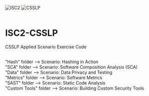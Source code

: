 ![ISC2](https://www.isc2.org/images/logos/logo-isc2-green.svg)  ![CSSLP](https://www.isc2.org/-/media/ISC2/ISC2-Icons/0-current-square-cert-logos/CSSLP---Square.ashx?h=75&w=75&la=en&hash=26C6B46A3015F2EA4A275256874D5AC05AB69259)
<br />
<br />
# ISC2-CSSLP
CSSLP Applied Scenario Exercise Code

<br />"Hash" folder --> Scenario: Hashing in Action 
<br />"SCA" folder --> Scenario: Software Composition Analysis (SCA)
<br />"Data" folder --> Scenario: Data Privacy and Testing
<br />"Metrics" folder --> Scenario: Software Metrics 
<br />"SAST" folder --> Scenario: Static Code Analysis
<br />"Custom Tools" folder --> Scenario: Building Custom Security Tools
